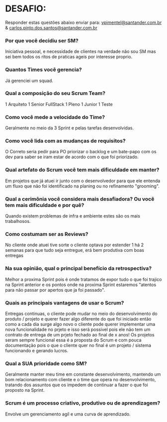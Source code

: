 # DESAFIO:
Responder estas questões abaixo enviar para: vpimentel@santander.com.br & carlos.pinto.dos.santos@santander.com.br

### Por que você decidiu ser SM?
   Iniciativa pessoal, e necessidade de clientes na verdade não sou SM mas sei bem todos os ritos de praticas ageis por interesse proprio.

### Quantos Times você gerencia?
   Já gerenciei um squad.

### Qual a composição do seu Scrum Team?<br>
   1 Arquiteto
   1 Senior FullStack
   1 Pleno 
   1 Junior 
   1 Teste

### Como você mede a velocidade do Time?<br>
   Geralmente no meio da 3 Sprint e pelas tarefas desenvolvidas.

### Como você lida com as mudanças de requisitos?<br>
   O Correto seria pedir para PO priorizar o backlog e um bate-papo com os dev para saber se iram estar de acordo com o que foi priorizado.

### Qual artefato do Scrum você tem mais dificuldade em manter?<br>
   Em projetos que já atuei ir junto com o desenvolvedor para que ele entenda um fluxo que não foi identificado na planing ou no    refinamento "grooming".

### Qual a cerimônia você considera mais desafiadora? Ou você tem mais dificuldade e por quê?<br>
   Quando existem problemas de infra e ambiente estes são os mais trabalhosos.

### Como costumam ser as Reviews?<br>
 No cliente onde atuei tive sorte o cliente optava por estender 1 há 2 semanas para que tudo seja entregue, erá bem produtiva com boas entregas

### Na sua opinião, qual o principal benefício da retrospectiva?<br>
   Melhor a proxima Sprint pois é onde tratamos de expor tudo o que foi trajico na Sprint anterior e os pontos onde na proxima Sprint estaremos "atentos para não passar por apertos que ja foi passado".

### Quais as principais vantagens de usar o Scrum?<br>
  Entregas continuas, o cliente pode mudar no meio do desenvolvimento do produto / projeto e querer fazer algo diferente do que foi iniciado então como a cada dia surge algo novo o cliente pode querer implementar uma nova funcionalidade no prjeto e isso será possivel pois ele não tem um contrato de entrega de um prjeto fechado ao final de x anos!
Os projetos seram sempre funcional essa é a proposta do Scrum e com pouca documentação pois o que o cliente quer no final é um projeto / sistema funcionando e gerando lucros.

### Qual a SUA prioridade como SM?<br>
   Geralmente manter meu time em constante desenvolvimento, mantendo um bom relacionamento com cliente e o time que opera no    desenvolvimento, tratando dos assuntos que os impedem de continuar a fazer o que foi proposto na Sprint.

### Scrum é um processo criativo, produtivo ou de aprendizagem?<br>
   Envolve um gerenciamento agíl e uma curva de aprendizado.
